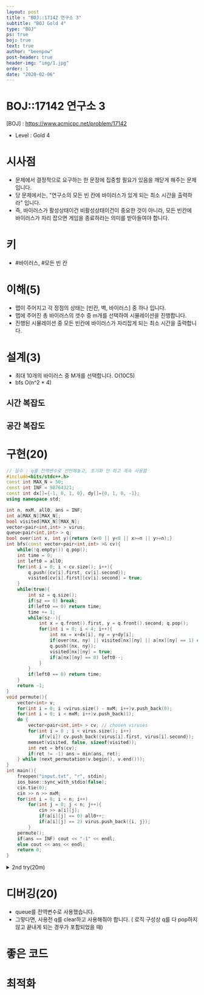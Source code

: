 ```yaml
---
layout: post
title : "BOJ::17142 연구소 3"
subtitle: "BOJ Gold 4"
type: "BOJ"
ps: true
boj: true
text: true
author: "beenpow"
post-header: true
header-img: "img/1.jpg"
order: 1
date: "2020-02-06"
---
```


# BOJ::17142 연구소 3
[BOJ] : <https://www.acmicpc.net/problem/17142>
- Level : Gold 4

# 시사점
- 문제에서 결정적으로 요구하는 한 문장에 집중할 필요가 있음을 깨닫게 해주는 문제입니다.
- 당 문제에서는, "연구소의 모든 빈 칸에 바이러스가 있게 되는 최소 시간을 출력하라" 입니다.
- 즉, 바이러스가 활성상태이건 비활성상태이건이 중요한 것이 아니라, 모든 빈칸에 바이러스가 자리
  잡으면 게임을 종료하라는 의미를 받아들여야 합니다.

# 키
- #바이러스, #모든 빈 칸

# 이해(5)
- 맵이 주어지고 각 정점의 상태는 [빈칸, 벽, 바이러스] 중 하나 입니다.
- 맵에 주어진 총 바이러스의 갯수 중 m개를 선택하여 시뮬레이션을 진행합니다.
- 진행된 시뮬레이션 중 모든 빈칸에 바이러스가 자리잡게 되는 최소 시간을 출력합니다.

# 설계(3)
- 최대 10개의 바이러스 중 M개를 선택합니다. O(10C5)
- bfs O(n^2 * 4)

## 시간 복잡도

## 공간 복잡도

# 구현(20)

```cpp
// 실수 : q를 전역변수로 선언해놓고, 초기화 안 하고 계속 사용함
#include<bits/stdc++.h>
const int MAX_N = 50;
const int INF = 98764321;
const int dx[]={-1, 0, 1, 0}, dy[]={0, 1, 0, -1};
using namespace std;

int n, mxM, all0, ans = INF;
int a[MAX_N][MAX_N];
bool visited[MAX_N][MAX_N];
vector<pair<int,int> > virus;
queue<pair<int,int> > q;
bool over(int x, int y){return (x<0 || y<0 || x>=n || y>=n);}
int bfs(const vector<pair<int,int> >& cv){
    while(!q.empty()) q.pop();
    int time = 0;
    int left0 = all0;
    for(int i = 0; i < cv.size(); i++){
        q.push({cv[i].first, cv[i].second});
        visited[cv[i].first][cv[i].second] = true;
    }
    while(true){
        int sz = q.size();
        if(sz == 0) break;
        if(left0 == 0) return time;
        time += 1;
        while(sz--){
            int x = q.front().first, y = q.front().second; q.pop();
            for(int i = 0; i < 4; i++){
                int nx = x+dx[i], ny = y+dy[i];
                if(over(nx, ny) || visited[nx][ny] || a[nx][ny] == 1) continue;
                q.push({nx, ny});
                visited[nx][ny] = true;
                if(a[nx][ny] == 0) left0--;
            }
        }
        if(left0 == 0) return time;
    }
    return -1;
}
void permute(){
    vector<int> v;
    for(int i = 0; i <virus.size() - mxM; i++)v.push_back(0);
    for(int i = 0; i < mxM; i++)v.push_back(1);
    do {
        vector<pair<int,int> > cv; // chosen viruses
        for(int i = 0 ; i < virus.size(); i++)
            if(v[i]) cv.push_back({virus[i].first, virus[i].second});
        memset(visited, false, sizeof(visited));
        int ret = bfs(cv);
        if(ret != -1) ans = min(ans, ret);
    } while (next_permutation(v.begin(), v.end()));
}
int main(){
    freopen("input.txt", "r", stdin);
    ios_base::sync_with_stdio(false);
    cin.tie(0);
    cin >> n >> mxM;
    for(int i = 0; i < n; i++)
        for(int j = 0; j < n; j++){
            cin >> a[i][j];
            if(a[i][j] == 0) all0++;
            if(a[i][j] == 2) virus.push_back({i, j});
        }
    permute();
    if(ans == INF) cout << "-1" << endl;
    else cout << ans << endl;
    return 0;
}
```

<details markdown="1">
<summary> 2nd try(20m) </summary>

```cpp
// 10CM(M==5일때 최대값) * O(NM), 20분
#include<bits/stdc++.h>
#define endl '\n'
#define pb push_back
#define rep(i,a,b) for(int i=a;i<b;i++)
#define r_rep(i,a,b) for(int i=a;i>b;i--)
const int MAXN = 50, MAXM = 10+1, inf = 0x3f3f3f3f;
enum element {EMPTY=0, WALL, VIR};
const int dx[]={-1, 0, 1, 0}, dy[]={0, 1, 0, -1};
using namespace std;

int n, mxcnt, all0, ans = inf;
int oa[MAXN][MAXN];
bool seen[MAXN][MAXN];
vector<pair<int,int> > virus;
void input(){
    cin >> n >> mxcnt;
    rep(i, 0, n) rep(j, 0, n){
        cin >> oa[i][j];
        if(oa[i][j] == 0)
            all0++;
        else if(oa[i][j] == 2)
            virus.pb({i, j});
    }
}
bool over(int x, int y){return (x<0 || y<0 || x>=n || y>=n);}
int bfs(queue<pair<int,int> >q, const int(&a)[MAXN][MAXN]){
    int tm = 0, left0 = all0;
    if(left0 == 0) return tm;
    while(!q.empty()){
        tm++;
        int sz = (int)q.size();
        while(sz--){
            int x = q.front().first, y = q.front().second; q.pop();
            rep(i, 0, 4){
                int nx = x+dx[i], ny = y+dy[i];
                if(over(nx, ny) || seen[nx][ny] || a[nx][ny] == WALL) continue;
                if(a[nx][ny] == EMPTY)
                    left0--;
                q.push({nx, ny});
                seen[nx][ny] = true;
            }
        }
        if(left0 == 0) return tm;
    }
    return -1;
}

void permute(){
    vector<int> combi;
    rep(i, 0, (int)virus.size() - mxcnt) combi.pb(0);
    rep(i, 0, mxcnt) combi.pb(1);
    do {
        int a[MAXN][MAXN];
        memcpy(a, oa, sizeof(a));
        memset(seen, false, sizeof(seen));
        queue<pair<int,int> > q;
        vector<pair<int,int> > changed;
        rep(i, 0, virus.size())if(combi[i]){
            q.push({virus[i].first, virus[i].second});
            seen[virus[i].first][virus[i].second] = true;
        }
        int ret = bfs(q, a);
        if(ret != -1) ans = min(ans, ret);
    } while (next_permutation(combi.begin(), combi.end()));
}
void process(){
    input();
    permute();
    if(ans == inf) cout << "-1" << endl;
    else cout << ans << endl;
}
int main(){
    ios_base::sync_with_stdio(false);
    cin.tie(0); cout.tie(0);
    process();
    return 0;
}
```

</details>


# 디버깅(20)
- queue를 전역변수로 사용했습니다.
- 그렇다면, 사용전 q를 clear하고 사용해줘야 합니다. ( 로직 구성상 q를 다 pop하지 않고 끝내게 되는
  경우가 포함되었을 때)

# 좋은 코드

# 최적화
